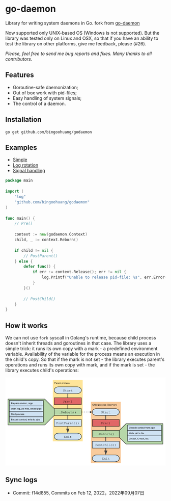 # go-daemon

Library for writing system daemons in Go. fork from [go-daemon](https://github.com/sevlyar/go-daemon)

Now supported only UNIX-based OS (Windows is not supported). But the library was tested only on Linux
and OSX, so that if you have an ability to test the library on other platforms, give me feedback, please (#26).

*Please, feel free to send me bug reports and fixes. Many thanks to all contributors.*

## Features

* Goroutine-safe daemonization;
* Out of box work with pid-files;
* Easy handling of system signals;
* The control of a daemon.

## Installation

	go get github.com/bingoohuang/godaemon

## Examples

* [Simple](cmd/gd-simple/)
* [Log rotation](cmd/gd-log-rotation/)
* [Signal handling](cmd/gd-signal-handling/)

```go
package main

import (
	"log"
	"github.com/bingoohuang/godaemon"
)

func main() {
	// Pre()

	context := new(godaemon.Context)
	child, _ := context.Reborn()

	if child != nil {
		// PostParent()
	} else {
		defer func() {
			if err := context.Release(); err != nil {
				log.Printf("Unable to release pid-file: %s", err.Error())
			}
		}()

		// PostChild()
	}
}
```

## How it works

We can not use `fork` syscall in Golang's runtime, because child process doesn't inherit
threads and goroutines in that case. The library uses a simple trick: it runs its own copy with
a mark - a predefined environment variable. Availability of the variable for the process means
an execution in the child's copy. So that if the mark is not set - the library executes
parent's operations and runs its own copy with mark, and if the mark is set - the library
executes child's operations:

![](img/idea.png)

## Sync logs

- Commit: f14d855, Commits on Feb 12, 2022，2022年09月07日

